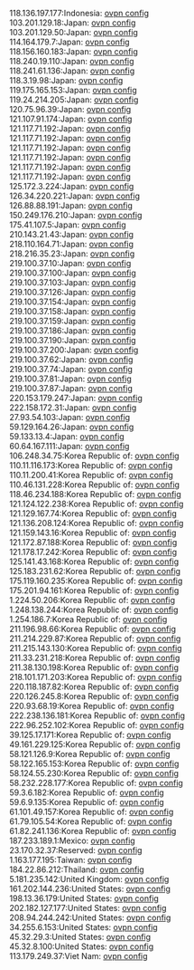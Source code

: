 118.136.197.177:Indonesia: [ovpn config](vpn/118_136_197_177.ovpn)  
103.201.129.18:Japan: [ovpn config](vpn/103_201_129_18.ovpn)  
103.201.129.50:Japan: [ovpn config](vpn/103_201_129_50.ovpn)  
114.164.179.7:Japan: [ovpn config](vpn/114_164_179_7.ovpn)  
118.156.160.183:Japan: [ovpn config](vpn/118_156_160_183.ovpn)  
118.240.19.110:Japan: [ovpn config](vpn/118_240_19_110.ovpn)  
118.241.61.136:Japan: [ovpn config](vpn/118_241_61_136.ovpn)  
118.3.19.98:Japan: [ovpn config](vpn/118_3_19_98.ovpn)  
119.175.165.153:Japan: [ovpn config](vpn/119_175_165_153.ovpn)  
119.24.214.205:Japan: [ovpn config](vpn/119_24_214_205.ovpn)  
120.75.96.39:Japan: [ovpn config](vpn/120_75_96_39.ovpn)  
121.107.91.174:Japan: [ovpn config](vpn/121_107_91_174.ovpn)  
121.117.71.192:Japan: [ovpn config](vpn/121_117_71_192.ovpn)  
121.117.71.192:Japan: [ovpn config](vpn/121_117_71_192.ovpn)  
121.117.71.192:Japan: [ovpn config](vpn/121_117_71_192.ovpn)  
121.117.71.192:Japan: [ovpn config](vpn/121_117_71_192.ovpn)  
121.117.71.192:Japan: [ovpn config](vpn/121_117_71_192.ovpn)  
121.117.71.192:Japan: [ovpn config](vpn/121_117_71_192.ovpn)  
125.172.3.224:Japan: [ovpn config](vpn/125_172_3_224.ovpn)  
126.34.220.221:Japan: [ovpn config](vpn/126_34_220_221.ovpn)  
126.88.88.191:Japan: [ovpn config](vpn/126_88_88_191.ovpn)  
150.249.176.210:Japan: [ovpn config](vpn/150_249_176_210.ovpn)  
175.41.107.5:Japan: [ovpn config](vpn/175_41_107_5.ovpn)  
210.143.21.43:Japan: [ovpn config](vpn/210_143_21_43.ovpn)  
218.110.164.71:Japan: [ovpn config](vpn/218_110_164_71.ovpn)  
218.216.35.23:Japan: [ovpn config](vpn/218_216_35_23.ovpn)  
219.100.37.10:Japan: [ovpn config](vpn/219_100_37_10.ovpn)  
219.100.37.100:Japan: [ovpn config](vpn/219_100_37_100.ovpn)  
219.100.37.103:Japan: [ovpn config](vpn/219_100_37_103.ovpn)  
219.100.37.126:Japan: [ovpn config](vpn/219_100_37_126.ovpn)  
219.100.37.154:Japan: [ovpn config](vpn/219_100_37_154.ovpn)  
219.100.37.158:Japan: [ovpn config](vpn/219_100_37_158.ovpn)  
219.100.37.159:Japan: [ovpn config](vpn/219_100_37_159.ovpn)  
219.100.37.186:Japan: [ovpn config](vpn/219_100_37_186.ovpn)  
219.100.37.190:Japan: [ovpn config](vpn/219_100_37_190.ovpn)  
219.100.37.200:Japan: [ovpn config](vpn/219_100_37_200.ovpn)  
219.100.37.62:Japan: [ovpn config](vpn/219_100_37_62.ovpn)  
219.100.37.74:Japan: [ovpn config](vpn/219_100_37_74.ovpn)  
219.100.37.81:Japan: [ovpn config](vpn/219_100_37_81.ovpn)  
219.100.37.87:Japan: [ovpn config](vpn/219_100_37_87.ovpn)  
220.153.179.247:Japan: [ovpn config](vpn/220_153_179_247.ovpn)  
222.158.172.31:Japan: [ovpn config](vpn/222_158_172_31.ovpn)  
27.93.54.103:Japan: [ovpn config](vpn/27_93_54_103.ovpn)  
59.129.164.26:Japan: [ovpn config](vpn/59_129_164_26.ovpn)  
59.133.13.4:Japan: [ovpn config](vpn/59_133_13_4.ovpn)  
60.64.167.111:Japan: [ovpn config](vpn/60_64_167_111.ovpn)  
106.248.34.75:Korea Republic of: [ovpn config](vpn/106_248_34_75.ovpn)  
110.11.116.173:Korea Republic of: [ovpn config](vpn/110_11_116_173.ovpn)  
110.11.200.41:Korea Republic of: [ovpn config](vpn/110_11_200_41.ovpn)  
110.46.131.228:Korea Republic of: [ovpn config](vpn/110_46_131_228.ovpn)  
118.46.234.188:Korea Republic of: [ovpn config](vpn/118_46_234_188.ovpn)  
121.124.122.238:Korea Republic of: [ovpn config](vpn/121_124_122_238.ovpn)  
121.129.167.74:Korea Republic of: [ovpn config](vpn/121_129_167_74.ovpn)  
121.136.208.124:Korea Republic of: [ovpn config](vpn/121_136_208_124.ovpn)  
121.159.143.16:Korea Republic of: [ovpn config](vpn/121_159_143_16.ovpn)  
121.172.87.188:Korea Republic of: [ovpn config](vpn/121_172_87_188.ovpn)  
121.178.17.242:Korea Republic of: [ovpn config](vpn/121_178_17_242.ovpn)  
125.141.43.168:Korea Republic of: [ovpn config](vpn/125_141_43_168.ovpn)  
125.183.231.62:Korea Republic of: [ovpn config](vpn/125_183_231_62.ovpn)  
175.119.160.235:Korea Republic of: [ovpn config](vpn/175_119_160_235.ovpn)  
175.201.94.161:Korea Republic of: [ovpn config](vpn/175_201_94_161.ovpn)  
1.224.50.206:Korea Republic of: [ovpn config](vpn/1_224_50_206.ovpn)  
1.248.138.244:Korea Republic of: [ovpn config](vpn/1_248_138_244.ovpn)  
1.254.186.7:Korea Republic of: [ovpn config](vpn/1_254_186_7.ovpn)  
211.196.98.66:Korea Republic of: [ovpn config](vpn/211_196_98_66.ovpn)  
211.214.229.87:Korea Republic of: [ovpn config](vpn/211_214_229_87.ovpn)  
211.215.143.130:Korea Republic of: [ovpn config](vpn/211_215_143_130.ovpn)  
211.33.231.218:Korea Republic of: [ovpn config](vpn/211_33_231_218.ovpn)  
211.38.130.198:Korea Republic of: [ovpn config](vpn/211_38_130_198.ovpn)  
218.101.171.203:Korea Republic of: [ovpn config](vpn/218_101_171_203.ovpn)  
220.118.187.82:Korea Republic of: [ovpn config](vpn/220_118_187_82.ovpn)  
220.126.245.8:Korea Republic of: [ovpn config](vpn/220_126_245_8.ovpn)  
220.93.68.19:Korea Republic of: [ovpn config](vpn/220_93_68_19.ovpn)  
222.238.136.181:Korea Republic of: [ovpn config](vpn/222_238_136_181.ovpn)  
222.96.252.102:Korea Republic of: [ovpn config](vpn/222_96_252_102.ovpn)  
39.125.17.171:Korea Republic of: [ovpn config](vpn/39_125_17_171.ovpn)  
49.161.229.125:Korea Republic of: [ovpn config](vpn/49_161_229_125.ovpn)  
58.121.126.9:Korea Republic of: [ovpn config](vpn/58_121_126_9.ovpn)  
58.122.165.153:Korea Republic of: [ovpn config](vpn/58_122_165_153.ovpn)  
58.124.55.230:Korea Republic of: [ovpn config](vpn/58_124_55_230.ovpn)  
58.232.228.177:Korea Republic of: [ovpn config](vpn/58_232_228_177.ovpn)  
59.3.6.182:Korea Republic of: [ovpn config](vpn/59_3_6_182.ovpn)  
59.6.9.135:Korea Republic of: [ovpn config](vpn/59_6_9_135.ovpn)  
61.101.49.157:Korea Republic of: [ovpn config](vpn/61_101_49_157.ovpn)  
61.79.105.54:Korea Republic of: [ovpn config](vpn/61_79_105_54.ovpn)  
61.82.241.136:Korea Republic of: [ovpn config](vpn/61_82_241_136.ovpn)  
187.233.189.1:Mexico: [ovpn config](vpn/187_233_189_1.ovpn)  
23.170.32.37:Reserved: [ovpn config](vpn/23_170_32_37.ovpn)  
1.163.177.195:Taiwan: [ovpn config](vpn/1_163_177_195.ovpn)  
184.22.86.212:Thailand: [ovpn config](vpn/184_22_86_212.ovpn)  
5.181.235.142:United Kingdom: [ovpn config](vpn/5_181_235_142.ovpn)  
161.202.144.236:United States: [ovpn config](vpn/161_202_144_236.ovpn)  
198.13.36.179:United States: [ovpn config](vpn/198_13_36_179.ovpn)  
202.182.127.177:United States: [ovpn config](vpn/202_182_127_177.ovpn)  
208.94.244.242:United States: [ovpn config](vpn/208_94_244_242.ovpn)  
34.255.6.153:United States: [ovpn config](vpn/34_255_6_153.ovpn)  
45.32.29.3:United States: [ovpn config](vpn/45_32_29_3.ovpn)  
45.32.8.100:United States: [ovpn config](vpn/45_32_8_100.ovpn)  
113.179.249.37:Viet Nam: [ovpn config](vpn/113_179_249_37.ovpn)  
